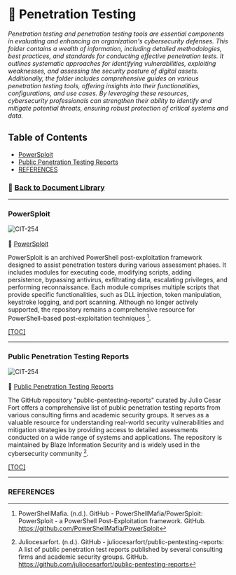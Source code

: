 # 📁 Penetration Testing
*Penetration testing and penetration testing tools are essential components in evaluating and enhancing an organization's cybersecurity defenses. This folder contains a wealth of information, including detailed methodologies, best practices, and standards for conducting effective penetration tests. It outlines systematic approaches for identifying vulnerabilities, exploiting weaknesses, and assessing the security posture of digital assets. Additionally, the folder includes comprehensive guides on various penetration testing tools, offering insights into their functionalities, configurations, and use cases. By leveraging these resources, cybersecurity professionals can strengthen their ability to identify and mitigate potential threats, ensuring robust protection of critical systems and data.*

## <a id="pentest-toc"></a>Table of Contents
- [PowerSploit](#pentest-powersploit)
- [Public Penetration Testing Reports](#pentest-publictesitngreports)
- [REFERENCES](#pentest-references)

### 📁 [Back to Document Library](../../Document%20Library/Document%20Library.md#doclib-toc)

---
### <a id="pentest-powersploit"></a>PowerSploit
![CIT-254](https://img.shields.io/badge/254-CIT?style=plastic&logo=Educative&logoColor=white&color=B833FF)
<br/><br/>
:link: [PowerSploit](https://github.com/PowerShellMafia/PowerSploit)<br/>

PowerSploit is an archived PowerShell post-exploitation framework designed to assist penetration testers during various assessment phases. It includes modules for executing code, modifying scripts, adding persistence, bypassing antivirus, exfiltrating data, escalating privileges, and performing reconnaissance. Each module comprises multiple scripts that provide specific functionalities, such as DLL injection, token manipulation, keystroke logging, and port scanning. Although no longer actively supported, the repository remains a comprehensive resource for PowerShell-based post-exploitation techniques [^1].

[[TOC]](#pentest-toc)
[^1]: PowerShellMafia. (n.d.). GitHub - PowerShellMafia/PowerSploit: PowerSploit - a PowerShell Post-Exploitation framework. GitHub. https://github.com/PowerShellMafia/PowerSploit

---
### <a id="pentest-publictesitngreports"></a>Public Penetration Testing Reports
![CIT-254](https://img.shields.io/badge/254-CIT?style=plastic&logo=Educative&logoColor=white&color=B833FF)
<br/><br/>
:link: [Public Penetration Testing Reports](https://github.com/juliocesarfort/public-pentesting-reports)<br/>

The GitHub repository "public-pentesting-reports" curated by Julio Cesar Fort offers a comprehensive list of public penetration testing reports from various consulting firms and academic security groups. It serves as a valuable resource for understanding real-world security vulnerabilities and mitigation strategies by providing access to detailed assessments conducted on a wide range of systems and applications. The repository is maintained by Blaze Information Security and is widely used in the cybersecurity community [^2].

[[TOC]](#pentest-toc)
[^2]: Juliocesarfort. (n.d.). GitHub - juliocesarfort/public-pentesting-reports: A list of public penetration test reports published by several consulting firms and academic security groups. GitHub. https://github.com/juliocesarfort/public-pentesting-reports

---
### <a id="pentest-references"></a>REFERENCES
